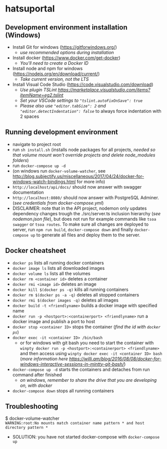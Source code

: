 # hatsuportal


## Development environment installation (Windows)
- Install Git for windows (https://gitforwindows.org/)
  - _use recommended options during installation_
- Install docker (https://www.docker.com/get-docker)
  - _You'll need to create a Docker ID_
- Install node and npm for windows (https://nodejs.org/en/download/current/)
  - _Take current version, not the LTS_
- Install Visual Code Studio (https://code.visualstudio.com/download)
  - _Use plugin TSLint https://marketplace.visualstudio.com/items?itemName=eg2.tslint_
  - _Set your VSCode settings to `"tslint.autoFixOnSave": true`_
  - _Please also use `"editor.tabSize": 2` and `"editor.detectIndentation": false`_ to always force indentation with 2 spaces

## Running development environment
- navigate to project root
- run `sh install.sh` (installs node packages for all projects, _needed so that volume mount won't override projects and delete node_modules folders_)
- run `docker-compose up -d`
- (on windows run `docker-volume-watcher`, see http://blog.subjectify.us/miscellaneous/2017/04/24/docker-for-windows-watch-bindings.html for more info)
- `http://localhost/api/docs/` should now answer with swagger documentation
- `http://localhost:8080/` should now answer with PostgreSQL Adminer. (_see credentials from docker-compose.yml_)
- DISCLAIMER: note that in the API project, nodemon only updates dependency changes trough the ./src/server.ts inclusion hierarchy (_see nodemon.json file_), but does not run for example commands like `tsoa swagger` or `tsoa routes`. To make sure all changes are deployed to server, run `npm run build`, `docker-compose down` and finally `docker-compose up` to generate all files and deploy them to the server.

## Docker cheatsheet
- `docker ps` lists all running docker containers
- `docker image ls` lists all downloaded images
- `docker volume ls` lists all the volumes
- `docker rm <container id>` deletes a container
- `docker rmi <image id>` deletes an image
- `docker kill $(docker ps -q)` kills all running containers
- `docker rm $(docker ps -a -q)` deletes all stopped containers
- `docker rmi $(docker images -q)` deletes all images
- `docker build -t <friendlyname>` builds a docker image with specified name
- `docker run -p <hostport>:<containerport> <friendlyname>` run a docker image and publish a port to host
- `docker stop <container ID>` stops the container (_find the id with `docker ps`_)
- `docker exec -it <container ID> /bin/bash`
  - or for windows with git bash you need to start the container with `winpty docker run -p <hostport>:<containerport> <friendlyname>` and then access using `winpty docker exec -it <container ID> bash` (_more information here https://willi.am/blog/2016/08/08/docker-for-windows-interactive-sessions-in-mintty-git-bash/_)
- `docker-compose up -d` starts the containers and detaches from run command after finished
    - _on windows, remember to share the drive that you are developing on, with docker_
- `docker-compose down` stops all running containers


## Troubleshooting
$ docker-volume-watcher \
`WARNING:root:No mounts match container name pattern * and host directory pattern *`
- SOLUTION: you have not started docker-compose with `docker-compose up`

